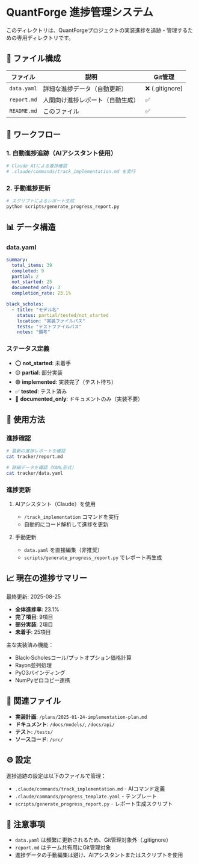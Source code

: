 # QuantForge 進捗管理システム

このディレクトリは、QuantForgeプロジェクトの実装進捗を追跡・管理するための専用ディレクトリです。

## 📁 ファイル構成

| ファイル | 説明 | Git管理 |
|---------|------|---------|
| `data.yaml` | 詳細な進捗データ（自動更新） | ❌ (.gitignore) |
| `report.md` | 人間向け進捗レポート（自動生成） | ✅ |
| `README.md` | このファイル | ✅ |

## 🔄 ワークフロー

### 1. 自動進捗追跡（AIアシスタント使用）
```bash
# Claude AIによる進捗確認
# .claude/commands/track_implementation.md を実行
```

### 2. 手動進捗更新
```bash
# スクリプトによるレポート生成
python scripts/generate_progress_report.py
```

## 📊 データ構造

### data.yaml
```yaml
summary:
  total_items: 39
  completed: 9
  partial: 2
  not_started: 25
  documented_only: 3
  completion_rate: 23.1%

black_scholes:
  - title: "モデル名"
    status: partial/tested/not_started
    location: "実装ファイルパス"
    tests: "テストファイルパス"
    notes: "備考"
```

### ステータス定義
- ⭕ **not_started**: 未着手
- 🟡 **partial**: 部分実装
- 🟢 **implemented**: 実装完了（テスト待ち）
- ✅ **tested**: テスト済み
- 📝 **documented_only**: ドキュメントのみ（実装不要）

## 🎯 使用方法

### 進捗確認
```bash
# 最新の進捗レポートを確認
cat tracker/report.md

# 詳細データを確認（YAML形式）
cat tracker/data.yaml
```

### 進捗更新
1. AIアシスタント（Claude）を使用
   - `/track_implementation` コマンドを実行
   - 自動的にコード解析して進捗を更新

2. 手動更新
   - `data.yaml` を直接編集（非推奨）
   - `scripts/generate_progress_report.py` でレポート再生成

## 📈 現在の進捗サマリー

最終更新: 2025-08-25

- **全体進捗率**: 23.1%
- **完了項目**: 9項目
- **部分実装**: 2項目
- **未着手**: 25項目

主な実装済み機能：
- Black-Scholesコール/プットオプション価格計算
- Rayon並列処理
- PyO3バインディング
- NumPyゼロコピー連携

## 🔗 関連ファイル

- **実装計画**: `/plans/2025-01-24-implementation-plan.md`
- **ドキュメント**: `/docs/models/`, `/docs/api/`
- **テスト**: `/tests/`
- **ソースコード**: `/src/`

## ⚙️ 設定

進捗追跡の設定は以下のファイルで管理：
- `.claude/commands/track_implementation.md` - AIコマンド定義
- `.claude/commands/progress_template.yaml` - テンプレート
- `scripts/generate_progress_report.py` - レポート生成スクリプト

## 📝 注意事項

- `data.yaml` は頻繁に更新されるため、Git管理対象外（.gitignore）
- `report.md` はチーム共有用にGit管理対象
- 進捗データの手動編集は避け、AIアシスタントまたはスクリプトを使用